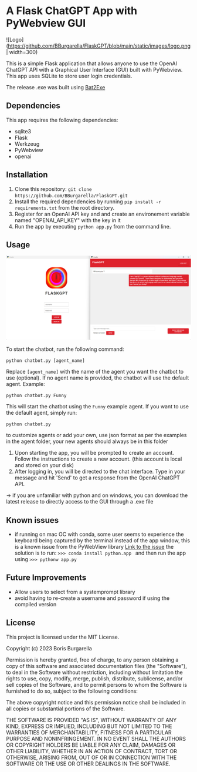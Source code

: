 # A Flask ChatGPT App with PyWebview GUI

![Logo](https://github.com/BBurgarella/FlaskGPT/blob/main/static/images/logo.png | width=300)

This is a simple Flask application that allows anyone to use the OpenAI ChatGPT API with a Graphical User Interface (GUI) built with PyWebview. This app uses SQLite to store user login credentials.

The release .exe was built using  [Bat2Exe](https://github.com/islamadel/bat2exe)

## Dependencies

This app requires the following dependencies:

- sqlite3
- Flask
- Werkzeug
- PyWebview
- openai

## Installation

1. Clone this repository: `git clone https://github.com/BBurgarella/FlaskGPT.git`
2. Install the required dependencies by running `pip install -r requirements.txt` from the root directory.
3. Register for an OpenAI API key and and create an environement variable named "OPENAI_API_KEY" with the key in it
4. Run the app by executing `python app.py` from the command line.

## Usage

![Demo image](https://github.com/BBurgarella/FlaskGPT/blob/main/static/images/Demo_image.png)

To start the chatbot, run the following command:
```
python chatbot.py [agent_name]
```
Replace `[agent_name]` with the name of the agent you want the chatbot to use (optional). If no agent name is provided, the chatbot will use the default agent.
Example:
```
python chatbot.py Funny
```
This will start the chatbot using the `Funny` example agent. If you want to use the default agent, simply run:
```
python chatbot.py
```
to customize agents or add your own, use json format as per the examples in the agent folder, your new agents should always be in this folder

1. Upon starting the app, you will be prompted to create an account. Follow the instructions to create a new account. (this account is local and stored on your disk)
2. After logging in, you will be directed to the chat interface. Type in your message and hit 'Send' to get a response from the OpenAI ChatGPT API.

-> if you are unfamiliar with python and on windows, you can download the latest release to directly access to the GUI through a .exe file

## Known issues

- if running on mac OC with conda, some user seems to experience the keyboard being captured by the terminal instead of the app window, this is a known issue from the PyWebView library [Link to the issue](https://github.com/r0x0r/pywebview/issues/66) the solution is to run:
```>>> conda install python.app ``` and then run the app using ```>>> pythonw app.py ```

## Future Improvements

- Allow users to select from a systemprompt library
- avoid having to re-create a username and password if using the compiled version

## License

This project is licensed under the MIT License.

Copyright (c) 2023 Boris Burgarella

Permission is hereby granted, free of charge, to any person obtaining a copy
of this software and associated documentation files (the "Software"), to deal
in the Software without restriction, including without limitation the rights
to use, copy, modify, merge, publish, distribute, sublicense, and/or sell
copies of the Software, and to permit persons to whom the Software is
furnished to do so, subject to the following conditions:

The above copyright notice and this permission notice shall be included in
all copies or substantial portions of the Software.

THE SOFTWARE IS PROVIDED "AS IS", WITHOUT WARRANTY OF ANY KIND, EXPRESS OR
IMPLIED, INCLUDING BUT NOT LIMITED TO THE WARRANTIES OF MERCHANTABILITY,
FITNESS FOR A PARTICULAR PURPOSE AND NONINFRINGEMENT. IN NO EVENT SHALL THE
AUTHORS OR COPYRIGHT HOLDERS BE LIABLE FOR ANY CLAIM, DAMAGES OR OTHER
LIABILITY, WHETHER IN AN ACTION OF CONTRACT, TORT OR OTHERWISE, ARISING FROM,
OUT OF OR IN CONNECTION WITH THE SOFTWARE OR THE USE OR OTHER DEALINGS IN
THE SOFTWARE.



